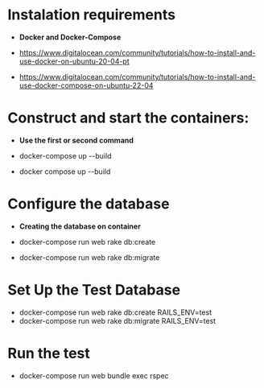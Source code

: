# Instalation requirements

* **Docker and Docker-Compose**

* https://www.digitalocean.com/community/tutorials/how-to-install-and-use-docker-on-ubuntu-20-04-pt

* https://www.digitalocean.com/community/tutorials/how-to-install-and-use-docker-compose-on-ubuntu-22-04


# Construct and start the containers:

* **Use the first or second command**

* docker-compose up --build
* docker compose up --build

# Configure the database

* **Creating the database on container**

* docker-compose run web rake db:create
* docker-compose run web rake db:migrate

# Set Up the Test Database

* docker-compose run web rake db:create RAILS_ENV=test
* docker-compose run web rake db:migrate RAILS_ENV=test

# Run the test

* docker-compose run web bundle exec rspec